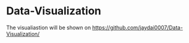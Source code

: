 # Data-Visualization
The visualiastion will be shown on https://github.com/jaydai0007/Data-Visualization/
